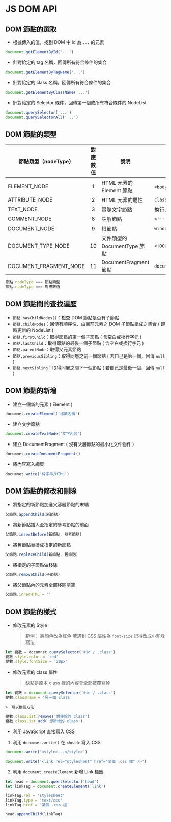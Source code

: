 # JS DOM API

## DOM 節點的選取
- 根據傳入的值，找到 DOM 中 id 為 `...` 的元素
```javascript
document.getElementById('...')
```
- 針對給定的 tag 名稱，回傳所有符合條件的集合
```javascript
document.getElementByTagName('...')
```
- 針對給定的 class 名稱，回傳所有符合條件的集合
```javascript
document.getElementByClassName('...')
```
- 針對給定的 Selector 條件，回傳第一個或所有符合條件的 NodeList
```javascript
document.querySelector('...')
document.querySelectorAll('...')
```

## DOM 節點的類型

| 節點類型（nodeType） | 對應數值 | 說明 | 範例 |
| --- | :---: | --- | --- |
| ELEMENT_NODE | 1 | HTML 元素的 Element 節點 | `<body>`、`<a>` |
| ATTRIBUTE_NODE | 2 | HTML 元素的屬性 | `class="funEdges"` |
| TEXT_NODE | 3 | 實際文字節點 | 換行、空格 |
| COMMENT_NODE | 8 | 註解節點 | `<!-- something -->` |
| DOCUMENT_NODE | 9 | 根節點 | `window.document` |
| DOCUMENT_TYPE_NODE | 10 | 文件類型的 DocumentType 節點 | `<!DOCTYPE html>` |
| DOCUMENT_FRAGMENT_NODE | 11 | DocumentFragment 節點 | `document.createDocumentFragment()` |


```javascript
節點.nodeType === 節點類型
節點.nodeType === 對應數值
```

## DOM 節點間的查找遍歷
* `節點.hasChildNodes()`：檢查 DOM 節點<span class="span-highlight">是否有子節點</span>
* `節點.childNodes`：回傳有順序性、由目前元素之 DOM <span class="span-highlight">子節點組成之集合</span> ( 即時更新的 NodeList )
* `節點.firstChild`：取得節點的<span class="span-highlight">第一個</span>子節點 ( 含空白或換行字元 )
* `節點.lastChild`：取得節點的<span class="span-highlight">最後一個</span>子節點 ( 含空白或換行字元 )
* `節點.parentNode`：取得父元素節點
* `節點.previousSibling`：取得同層之<span class="span-highlight">前一個</span>節點 ( 若自己是第一個，回傳 `null` )
* `節點.nextSibling`：取得同層之間下一個節點 ( 若自己是最後一個，回傳 `null` )

## DOM 節點的新增
- 建立一個新的元素 ( Element )
```javascript
documnet.createElement('標籤名稱')
```
- 建立文字節點
```javascript
document.createTextNode('文字內容')
```
- 建立 DocumentFragment ( 沒有父層節點的最小化文件物件 )
```javascript
documnet.createDocumentFragment()
```
- 將內容寫入網頁
```javascript
documnet.write('純字串/HTML')
```

## DOM 節點的修改和刪除
- 將指定的新節點加進父容器節點的末端
```javascript
父節點.appendChild(新節點)
```
- 將新節點插入至指定的參考節點的前面
```javascript
父節點.insertBefore(新節點, 參考節點)
```
- 將舊節點替換成指定的新節點
```javascript
父節點.replaceChild(新節點, 舊節點)
```
- 將指定的子節點做移除
```javascript
父節點.removeChild(子節點)
```
- 將父節點內的元素全部移除清空
```javascript
父節點.innerHTML = ''
```
## DOM 節點的樣式
- 修改元素的 Style
    > 範例：
    > 將顏色改為紅色
    > 若遇到 CSS 屬性為 `font-size` 記得改成小駝峰寫法
```javascript
let 變數 = documnet.querySelector('#id / .class')
變數.style.color = 'red'
變數.style.fontSize = '20px'
```
- 修改元素的 class 屬性
    > 缺點是原本 class 裡的內容會全部被覆寫掉
```javascript
let 變數 = document.querySelector('#id / .class')
變數.className = '另一個 class'
```
    >　可以換個方法
```javascript
變數.classList.remove('想移除的 class')
變數.classList.add('想新增的 class')
```
- 利用 JavaScript 直接寫入 CSS
1. 利用 `documnet.write()` 在 `<head>` 寫入 CSS
```javascript
document.write('<style>...</style>')
``` 
```javascript
document.write('<link rel="stylesheet" href="某個 .css 檔" />')
```
2. 利用 `document.createElement` 新增 Link 標籤
```javascript
let head = document.quertSelector('head')
let linkTag = document.createElement('link')

linkTag.rel = 'stylesheet'
linkTag.type = 'text/css'
linkTag.href = '某個 .css 檔'

head.appendChild(linkTag)
```

